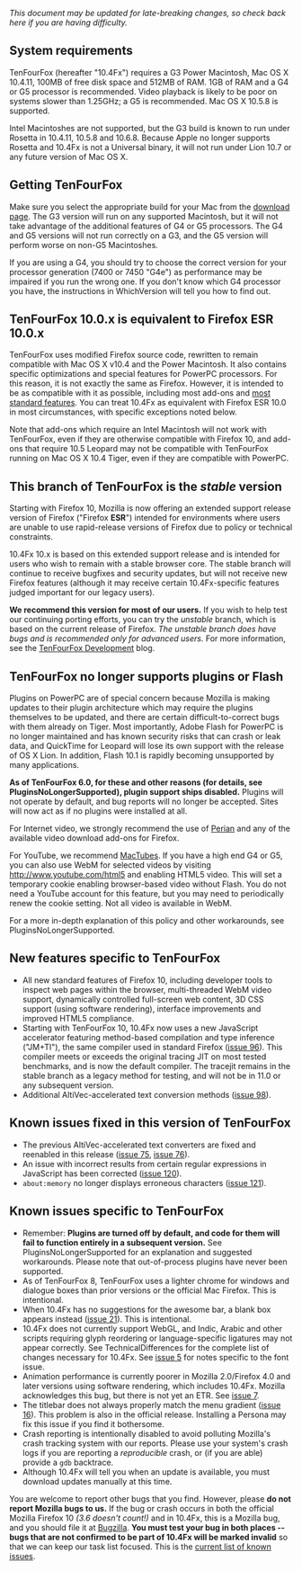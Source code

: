 _This document may be updated for late-breaking changes, so check back here if you are having difficulty._

## System requirements ##

TenFourFox (hereafter "10.4Fx") requires a G3 Power Macintosh, Mac OS X 10.4.11, 100MB of free disk space and 512MB of RAM. 1GB of RAM and a G4 or G5 processor is recommended. Video playback is likely to be poor on systems slower than 1.25GHz; a G5 is recommended. Mac OS X 10.5.8 is supported.

Intel Macintoshes are not supported, but the G3 build is known to run under Rosetta in 10.4.11, 10.5.8 and 10.6.8. Because Apple no longer supports Rosetta and 10.4Fx is not a Universal binary, it will not run under Lion 10.7 or any future version of Mac OS X.

## Getting TenFourFox ##

Make sure you select the appropriate build for your Mac from the [download page](http://www.tenfourfox.com/). The G3 version will run on any supported Macintosh, but it will not take advantage of the additional features of G4 or G5 processors. The G4 and G5 versions will not run correctly on a G3, and the G5 version will perform worse on non-G5 Macintoshes.

If you are using a G4, you should try to choose the correct version for your processor generation (7400 or 7450 "G4e") as performance may be impaired if you run the wrong one. If you don't know which G4 processor you have, the instructions in WhichVersion will tell you how to find out.

## TenFourFox 10.0.x is equivalent to Firefox ESR 10.0.x ##

TenFourFox uses modified Firefox source code, rewritten to remain compatible with Mac OS X v10.4 and the Power Macintosh. It also contains specific optimizations and special features for PowerPC processors. For this reason, it is not exactly the same as Firefox. However, it is intended to be as compatible with it as possible, including most add-ons and [most standard features](TechnicalDifferences.md). You can treat 10.4Fx as equivalent with Firefox ESR 10.0 in most circumstances, with specific exceptions noted below.

Note that add-ons which require an Intel Macintosh will not work with TenFourFox, even if they are otherwise compatible with Firefox 10, and add-ons that require 10.5 Leopard may not be compatible with TenFourFox running on Mac OS X 10.4 Tiger, even if they are compatible with PowerPC.

## This branch of TenFourFox is the _stable_ version ##

Starting with Firefox 10, Mozilla is now offering an extended support release version of Firefox ("Firefox **ESR**") intended for environments where users are unable to use rapid-release versions of Firefox due to policy or technical constraints.

10.4Fx 10.x is based on this extended support release and is intended for users who wish to remain with a stable browser core. The stable branch will continue to receive bugfixes and security updates, but will not receive new Firefox features (although it may receive certain 10.4Fx-specific features judged important for our legacy users).

**We recommend this version for most of our users.** If you wish to help test our continuing porting efforts, you can try the _unstable_ branch, which is based on the current release of Firefox. _The unstable branch does have bugs and is recommended only for advanced users._ For more information, see the [TenFourFox Development](http://tenfourfox.blogspot.com/) blog.
## TenFourFox no longer supports plugins or Flash ##

Plugins on PowerPC are of special concern because Mozilla is making updates to their plugin architecture which may require the plugins themselves to be updated, and there are certain difficult-to-correct bugs with them already on Tiger. Most importantly, Adobe Flash for PowerPC is no longer maintained and has known security risks that can crash or leak data, and QuickTime for Leopard will lose its own support with the release of OS X Lion. In addition, Flash 10.1 is rapidly becoming unsupported by many applications.

**As of TenFourFox 6.0, for these and other reasons (for details, see PluginsNoLongerSupported), plugin support ships disabled.** Plugins will not operate by default, and bug reports will no longer be accepted. Sites will now act as if no plugins were installed at all.

For Internet video, we strongly recommend the use of [Perian](http://www.perian.org/) and any of the available video download add-ons for Firefox.

For YouTube, we recommend [MacTubes](http://macapps.web.infoseek.co.jp/mactubes/index_en.html). If you have a high end G4 or G5, you can also use WebM for selected videos by visiting http://www.youtube.com/html5 and enabling HTML5 video. This will set a temporary cookie enabling browser-based video without Flash. You do not need a YouTube account for this feature, but you may need to periodically renew the cookie setting. Not all video is available in WebM.

For a more in-depth explanation of this policy and other workarounds, see PluginsNoLongerSupported.

## New features specific to TenFourFox ##

  * All new standard features of Firefox 10, including developer tools to inspect web pages within the browser, multi-threaded WebM video support, dynamically controlled full-screen web content, 3D CSS support (using software rendering), interface improvements and improved HTML5 compliance.
  * Starting with TenFourFox 10, 10.4Fx now uses a new JavaScript accelerator featuring method-based compilation and type inference ("JM+TI"), the same compiler used in standard Firefox ([issue 96](https://code.google.com/p/tenfourfox/issues/detail?id=96)). This compiler meets or exceeds the original tracing JIT on most tested benchmarks, and is now the default compiler. The tracejit remains in the stable branch as a legacy method for testing, and will not be in 11.0 or any subsequent version.
  * Additional AltiVec-accelerated text conversion methods ([issue 98](https://code.google.com/p/tenfourfox/issues/detail?id=98)).

## Known issues fixed in this version of TenFourFox ##

  * The previous AltiVec-accelerated text converters are fixed and reenabled in this release ([issue 75](https://code.google.com/p/tenfourfox/issues/detail?id=75), [issue 76](https://code.google.com/p/tenfourfox/issues/detail?id=76)).
  * An issue with incorrect results from certain regular expressions in JavaScript has been corrected ([issue 120](https://code.google.com/p/tenfourfox/issues/detail?id=120)).
  * `about:memory` no longer displays erroneous characters ([issue 121](https://code.google.com/p/tenfourfox/issues/detail?id=121)).

## Known issues specific to TenFourFox ##

  * Remember: **Plugins are turned off by default, and code for them will fail to function entirely in a subsequent version.** See PluginsNoLongerSupported for an explanation and suggested workarounds. Please note that out-of-process plugins have never been supported.
  * As of TenFourFox 8, TenFourFox uses a lighter chrome for windows and dialogue boxes than prior versions or the official Mac Firefox. This is intentional.
  * When 10.4Fx has no suggestions for the awesome bar, a blank box appears instead ([issue 21](https://code.google.com/p/tenfourfox/issues/detail?id=21)). This is intentional.
  * 10.4Fx does not currently support WebGL, and Indic, Arabic and other scripts requiring glyph reordering or language-specific ligatures may not appear correctly. See TechnicalDifferences for the complete list of changes necessary for 10.4Fx. See [issue 5](https://code.google.com/p/tenfourfox/issues/detail?id=5) for notes specific to the font issue.
  * Animation performance is currently poorer in Mozilla 2.0/Firefox 4.0 and later versions using software rendering, which includes 10.4Fx. Mozilla acknowledges this bug, but there is not yet an ETR. See [issue 7](https://code.google.com/p/tenfourfox/issues/detail?id=7).
  * The titlebar does not always properly match the menu gradient ([issue 16](https://code.google.com/p/tenfourfox/issues/detail?id=16)). This problem is also in the official release. Installing a Persona may fix this issue if you find it bothersome.
  * Crash reporting is intentionally disabled to avoid polluting Mozilla's crash tracking system with our reports. Please use your system's crash logs if you are reporting a _reproducible_ crash, or (if you are able) provide a `gdb` backtrace.
  * Although 10.4Fx will tell you when an update is available, you must download updates manually at this time.

You are welcome to report other bugs that you find. However, please **do not report Mozilla bugs to us.** If the bug or crash occurs in both the official Mozilla Firefox 10 _(3.6 doesn't count!)_ and in 10.4Fx, this is a Mozilla bug, and you should file it at [Bugzilla](http://bugzilla.mozilla.org/). **You must test your bug in both places -- bugs that are not confirmed to be part of 10.4Fx will be marked invalid** so that we can keep our task list focused. This is the [current list of known issues](http://code.google.com/p/tenfourfox/issues/list).